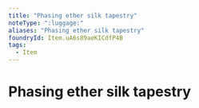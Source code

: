 ```yaml
---
title: "Phasing ether silk tapestry"
noteType: ":luggage:"
aliases: "Phasing ether silk tapestry"
foundryId: Item.uA6s89aeKICdfP4B
tags:
  - Item
---
```


# Phasing ether silk tapestry
